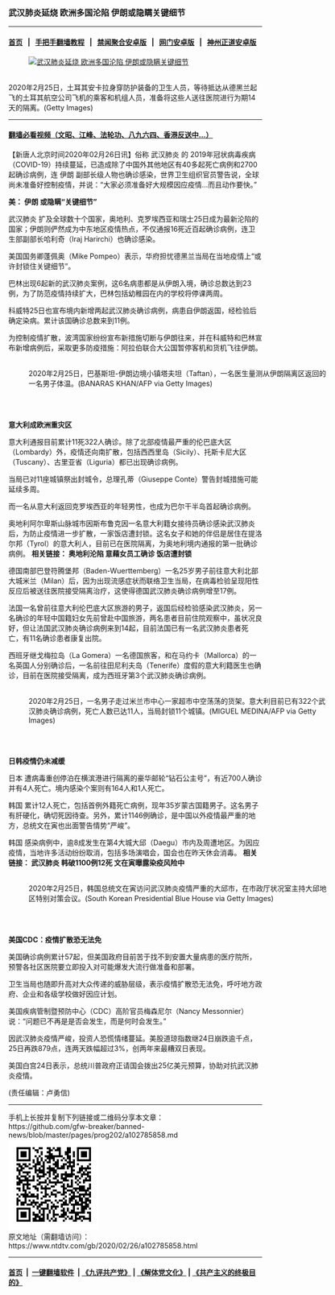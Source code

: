 ### 武汉肺炎延烧 欧洲多国沦陷 伊朗或隐瞒关键细节
------------------------

#### [首页](https://github.com/gfw-breaker/banned-news/blob/master/README.md) &nbsp;&nbsp;|&nbsp;&nbsp; [手把手翻墙教程](https://github.com/gfw-breaker/guides/wiki) &nbsp;&nbsp;|&nbsp;&nbsp; [禁闻聚合安卓版](https://github.com/gfw-breaker/bn-android) &nbsp;&nbsp;|&nbsp;&nbsp; [网门安卓版](https://github.com/oGate2/oGate) &nbsp;&nbsp;|&nbsp;&nbsp; [神州正道安卓版](https://github.com/SzzdOgate/update) 



<div><div class="featured_image">
 <a href="https://i.ntdtv.com/assets/uploads/2020/02/GettyImages-1208577915.jpg" target="_blank">
  <figure>
   <img alt="武汉肺炎延烧 欧洲多国沦陷 伊朗或隐瞒关键细节" src="https://i.ntdtv.com/assets/uploads/2020/02/GettyImages-1208577915-800x450.jpg"/>
  </figure><br/>
 </a>
 <span class="caption">
  2020年2月25日，土耳其安卡拉身穿防护装备的卫生人员，等待抵达从德黑兰起飞的土耳其航空公司飞机的乘客和机组人员，准备将这些人送往医院进行为期14天的隔离。(Getty Images)
 </span>
</div>
</div><hr/>

#### [翻墙必看视频（文昭、江峰、法轮功、八九六四、香港反送中...）](https://github.com/gfw-breaker/banned-news/blob/master/pages/link3.md)

<div><div class="post_content" itemprop="articleBody">
 <p>
  【新唐人北京时间2020年02月26日讯】俗称
  <ok href="https://www.ntdtv.com/gb/武汉肺炎.htm">
   武汉肺炎
  </ok>
  的
  <ok href="https://www.ntdtv.com/gb/2019年冠状病毒疾病.htm">
   2019年冠状病毒疾病
  </ok>
  （COVID-19）持续蔓延，已造成除了中国外其他地区有40多起死亡病例和2700起确诊病例，连
  <ok href="https://www.ntdtv.com/gb/伊朗.htm">
   伊朗
  </ok>
  副部长级人物也确诊感染，世界卫生组织官员警告说，全球尚未准备好控制疫情，并说：“大家必须准备好大规模因应疫情…而且动作要快。”
 </p>
 <p>
  <strong>
   美：
   <ok href="https://www.ntdtv.com/gb/伊朗.htm">
    伊朗
   </ok>
   或隐瞒“关键细节”
  </strong>
 </p>
 <p>
  <ok href="https://www.ntdtv.com/gb/武汉肺炎.htm">
   武汉肺炎
  </ok>
  扩及全球数十个国家，奥地利、克罗埃西亚和瑞士25日成为最新沦陷的国家；伊朗则俨然成为中东地区疫情热点，不仅通报16死近百起确诊病例，连卫生部副部长哈利奇（Iraj Harirchi）也确诊感染。
 </p>
 <p>
  美国国务卿蓬佩奥（Mike Pompeo）表示，华府担忧德黑兰当局在当地疫情上“或许封锁住关键细节”。
 </p>
 <p>
  巴林出现6起新的武汉肺炎案例，这6名病患都是从伊朗入境，确诊总数达到23例，为了防范疫情持续扩大，巴林包括幼稚园在内的学校将停课两周。
 </p>
 <p>
  科威特25日也宣布境内新增两起武汉肺炎确诊病例，病患自伊朗返国，经检验后确定染病。累计该国确诊总数来到11例。
 </p>
 <p>
  为控制疫情扩散，波湾国家纷纷宣布新措施切断与伊朗往来，并在科威特和巴林宣布新增病例后，采取更多防疫措施：阿拉伯联合大公国暂停客机和货机飞往伊朗。
 </p>
 <figure class="wp-caption alignnone" id="attachment_102785886" style="width: 600px">
  <img alt="" class="size-medium wp-image-102785886" src="https://i.ntdtv.com/assets/uploads/2020/02/GettyImages-1203058618-600x400.jpg">
   <br/><figcaption class="wp-caption-text">
    2020年2月25日，巴基斯坦-伊朗边境小镇塔夫坦（Taftan），一名医生量测从伊朗隔离区返回的一名男子体温。(BANARAS KHAN/AFP via Getty Images)
   </figcaption><br/>
  </img>
 </figure><br/>
 <p>
  <strong>
   意大利成欧洲重灾区
  </strong>
 </p>
 <p>
  意大利通报目前累计11死322人确诊。除了北部疫情最严重的伦巴底大区（Lombardy）外，疫情还向南扩散，包括西西里岛（Sicily）、托斯卡尼大区（Tuscany）、古里亚省（Liguria）都已出现确诊病例。
 </p>
 <p>
  当局已对11座城镇祭出封城令，总理孔蒂（Giuseppe Conte）警告封城措施可能延续多周。
 </p>
 <p>
  而一名从意大利返回克罗埃西亚的年轻男性，也成为巴尔干半岛首起确诊病例。
 </p>
 <p>
  奥地利阿尔卑斯山脉城市因斯布鲁克因一名意大利籍女接待员确诊感染武汉肺炎后，为防止疫情进一步扩散，一家饭店遭封锁。这名女子和她的伴侣是居住在提洛尔邦（Tyrol）的意大利人，目前已在医院隔离，为奥地利境内通报的第一批确诊病例。
  <b>
   相关链接：
   <ok href="https://www.ntdtv.com/gb/2020/02/26/a102785803.html">
    奥地利沦陷 意藉女员工确诊 饭店遭封锁
   </ok>
  </b>
 </p>
 <p>
  德国南部巴登符腾堡邦（Baden-Wuerttemberg）一名25岁男子前往意大利北部大城米兰（Milan）后，因为出现流感症状而联络卫生当局，在病毒检验呈现阳性反应后被送往医院接受隔离治疗，这使得德国武汉肺炎确诊病例增至17例。
 </p>
 <p>
  法国一名曾前往意大利伦巴底大区旅游的男子，返国后经检验感染武汉肺炎，另一名确诊的年轻中国籍妇女先前曾赴中国旅游，两名患者目前住院观察中，虽状况良好，但让法国武汉肺炎确诊病例来到14起，目前法国已有一名武汉肺炎患者死亡，有11名确诊患者康复出院。
 </p>
 <p>
  西班牙继戈梅拉岛（La Gomera）一名德国旅客，和在马约卡（Mallorca）的一名英国人分别确诊后，一名前往田尼利夫岛（Tenerife）度假的意大利籍医生也确诊，目前在医院接受隔离，成为西班牙第3个武汉肺炎确诊病例。
 </p>
 <figure class="wp-caption alignnone" id="attachment_102785893" style="width: 600px">
  <img alt="" class="size-medium wp-image-102785893" src="https://i.ntdtv.com/assets/uploads/2020/02/GettyImages-1203199344-600x400.jpg">
   <br/><figcaption class="wp-caption-text">
    2020年2月25日，一名男子走过米兰市中心一家超市中空荡荡的货架。意大利目前已有322个武汉肺炎确诊病例，死亡人数已达11人，当局封锁11个城镇。(MIGUEL MEDINA/AFP via Getty Images)
   </figcaption><br/>
  </img>
 </figure><br/>
 <p>
  <strong>
   日韩疫情仍未减缓
  </strong>
 </p>
 <p>
  <ok href="https://www.ntdtv.com/gb/日本.htm">
   日本
  </ok>
  遭病毒重创停泊在横滨港进行隔离的豪华邮轮“钻石公主号”，有近700人确诊并有4人死亡。境内感染个案则有164人和1人死亡。
 </p>
 <p>
  <ok href="https://www.ntdtv.com/gb/韩国.htm">
   韩国
  </ok>
  累计12人死亡，包括首例外籍死亡病例，现年35岁蒙古国籍男子。这名男子有肝硬化，确切死因待查。另外，累计1146例确诊，是中国以外疫情最严重的地方，总统文在寅也出面警告情势“严峻”。
 </p>
 <p>
  <ok href="https://www.ntdtv.com/gb/韩国.htm">
   韩国
  </ok>
  感染病例中，逾8成发生在第4大城大邱（Daegu）市内及周遭地区。为因应疫情，当地许多活动纷纷取消，包括多场演唱会，国会也在昨天休会消毒。
  <b>
   相关链接：
   <ok href="https://www.ntdtv.com/gb/2020/02/26/a102785775.html">
    武汉肺炎 韩破1100例12死 文在寅曝露染疫风险中
   </ok>
  </b>
 </p>
 <figure class="wp-caption alignnone" id="attachment_102785797" style="width: 600px">
  <img alt="" class="size-medium wp-image-102785797" src="https://i.ntdtv.com/assets/uploads/2020/02/GettyImages-1208545832-600x410.jpg"/>
  <br/><figcaption class="wp-caption-text">
   2020年2月25日，韩国总统文在寅访问武汉肺炎疫情严重的大邱市，在市政厅状况室主持大邱地区特别对策会议。(South Korean Presidential Blue House via Getty Images)
  </figcaption><br/>
 </figure><br/>
 <p>
  <strong>
   美国CDC：疫情扩散恐无法免
  </strong>
 </p>
 <p>
  美国确诊病例累计57起，但美国政府目前苦于找不到安置大量病患的医疗院所，预警各社区医院要立即投入对可能爆发大流行做准备和部署。
 </p>
 <p>
  卫生当局也随即升高对大众传递的威胁层级，表示疫情扩散恐无法免，呼吁地方政府、企业和各级学校做好因应计划。
 </p>
 <p>
  美国疾病管制暨预防中心（CDC）高阶官员梅森尼尔（Nancy Messonnier）说：“问题已不再是是否会发生，而是何时会发生。”
 </p>
 <p>
  因武汉肺炎疫情严峻，投资人恐慌情绪蔓延。美股道琼指数继24日崩跌逾千点，25日再跌879点，连两天跌幅超过3%，创两年来最糟双日表现。
 </p>
 <p>
  美国白宫24日表示，总统川普政府正请国会拨出25亿美元预算，协助对抗武汉肺炎疫情。
 </p>
 <p>
  (责任编辑：卢勇信)
 </p>
 <div class="single_ad">
 </div>
</div>
</div>
<hr/>
手机上长按并复制下列链接或二维码分享本文章：<br/>
https://github.com/gfw-breaker/banned-news/blob/master/pages/prog202/a102785858.md <br/>
<a href='https://github.com/gfw-breaker/banned-news/blob/master/pages/prog202/a102785858.md'><img src='https://github.com/gfw-breaker/banned-news/blob/master/pages/prog202/a102785858.md.png'/></a> <br/>
原文地址（需翻墙访问）：https://www.ntdtv.com/gb/2020/02/26/a102785858.html


------------------------
#### [首页](https://github.com/gfw-breaker/banned-news/blob/master/README.md) &nbsp;|&nbsp; [一键翻墙软件](https://github.com/gfw-breaker/nogfw/blob/master/README.md) &nbsp;| [《九评共产党》](https://github.com/gfw-breaker/9ping.md/blob/master/README.md#九评之一评共产党是什么) | [《解体党文化》](https://github.com/gfw-breaker/jtdwh.md/blob/master/README.md) | [《共产主义的终极目的》](https://github.com/gfw-breaker/gczydzjmd.md/blob/master/README.md)


<img src='http://gfw-breaker.win/banned-news/pages/prog202/a102785858.md' width='0px' height='0px'/>